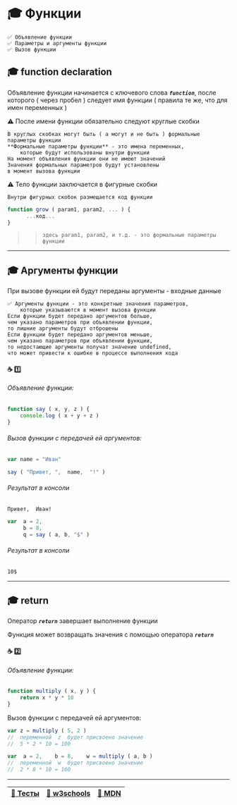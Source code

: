 # :mortar_board: Функции

    ✅ Объявление функции
    ✅ Параметры и аргументы функции
    ✅ Вызов функции

## :mortar_board: function declaration

Объявление функции начинается с ключевого слова  **_`function`_**, после которого ( через пробел ) следует имя функции ( правила те же, что для имен переменных )

:warning: После имени функции обязательно следуют круглые скобки

    В круглых скобках могут быть ( а могут и не быть ) формальные параметры функции
    **Формальные параметры функции** - это имена переменных, 
        которые будут использованы внутри функции
    На момент объявления функции они не имеют значений
    Значения формальных параметров будут установлены 
    в момент вызова функции

:warning: Тело функции заключается в фигурные скобки

    Внутри фигурных скобок размещается код функции

```javascript
function grow ( param1, param2, ... ) {
      ...код...
}
```
>> ```здесь param1, param2, и т.д. - это формальные параметры функции```

***

## :mortar_board: Аргументы функции

При вызове функции ей будут переданы аргументы - входные данные

    ✅ Аргументы функции - это конкретные значения параметров, 
        которые указываются в момент вызова функции
    Если функции будет передано аргументов больше, 
    чем указано параметров при объявлении функции, 
    то лишние аргументы будут отброшены
    Если функции будет передано аргументов меньше, 
    чем указано параметров при объявлении функции, 
    то недостающие аргументы получат значение undefined, 
    что может привести к ошибке в процессе выполнения кода

#### :coffee: :one:

###### Объявление функции:

```javascript
function say ( x, y, z ) {
    console.log ( x + y + z )
}
``` 

###### Вызов функции с передачей ей аргументов:

```javascript
var name = "Иван"

say ( "Привет, ",  name,  "!" )
```
###### Результат в консоли
```
Привет,  Иван!
```

```javascript
var  a = 2,
     b = 8,
     q = say ( a, b, "$" )
```
###### Результат в консоли
```
10$
```

***

## :mortar_board: return

Оператор **_`return`_** завершает выполнение функции

Функция может возвращать значения с помощью оператора  **_`return`_**

#### :coffee: :two:

###### Объявление функции:

```javascript
function multiply ( x, y ) {
    return x * y * 10
}
```        
Вызов функции с передачей ей аргументов:

```javascript
var z = multiply ( 5, 2 )
//  переменной  z  будет присвоено значение  
//  5 * 2 * 10 = 100

var  a = 2,    b = 8,    w = multiply ( a, b )
//  переменной  w  будет присвоено значение
//  2 * 8 * 10 = 160
```

***

| [:briefcase: Тесты](https://garevna.github.io/js-quiz/#function) | [:link: w3schools](https://www.w3schools.com/js/js_function_definition.asp) | [:link: MDN](https://developer.mozilla.org/en-US/docs/Web/JavaScript/Reference/Statements/function) |
|-|-|-|
